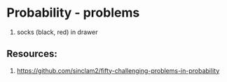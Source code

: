 # Probability - problems
1) socks (black, red) in drawer



## Resources:
1) https://github.com/sinclam2/fifty-challenging-problems-in-probability <br>
